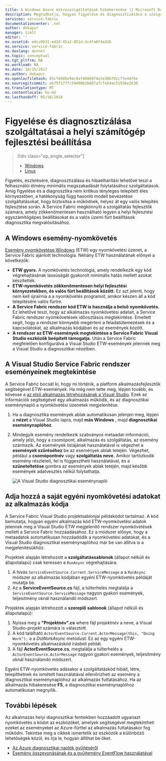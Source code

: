 ```yaml
---
title: A Windows Azure mikroszolgáltatások hibakeresése |} Microsoft Docs
description: Megtudhatja, hogyan figyelése és diagnosztizálása a szolgáltatások egy helyi fejlesztési gépen a Microsoft Azure Service Fabric használatával készítettek.
services: service-fabric
documentationcenter: .net
author: dkkapur
manager: timlt
editor: ''
ms.assetid: edcc0631-ed2d-45a3-851d-2c4fa0f4a326
ms.service: service-fabric
ms.devlang: dotnet
ms.topic: conceptual
ms.tgt_pltfrm: NA
ms.workload: NA
ms.date: 10/15/2017
ms.author: dekapur
ms.openlocfilehash: 93cf4985e94c0af480d9f4e2e38b792cffe4df6e
ms.sourcegitcommit: eb75f177fc59d90b1b667afcfe64ac51936e2638
ms.translationtype: MT
ms.contentlocale: hu-HU
ms.lasthandoff: 05/16/2018
---
```

# <a name="monitor-and-diagnose-services-in-a-local-machine-development-setup"></a>Figyelése és diagnosztizálása szolgáltatásai a helyi számítógép fejlesztési beállítása
> [!div class="op_single_selector"]
> * [Windows](service-fabric-diagnostics-how-to-monitor-and-diagnose-services-locally.md)
> * [Linux](service-fabric-diagnostics-how-to-monitor-and-diagnose-services-locally-linux.md)
> 
> 

Figyelés, észlelésére, diagnosztizálása és hibaelhárítási lehetővé teszi a felhasználói élmény minimális megszakadását folytatásához szolgáltatások. Amíg figyelése és a diagnosztika nem kritikus tényleges telepített éles környezetben, a hatékonyság függ hasonló modell bevezetése szolgáltatásokat, hogy biztosítsa a működnek, helyez át egy valós telepítés fejlesztése során. A Service Fabric megkönnyíti a szolgáltatás fejlesztők számára, amely zökkenőmentesen használható legyen a helyi fejlesztési egyszámítógépes beállításokat és a valós üzemi fürt beállítások diagnosztika megvalósításához.

## <a name="event-tracing-for-windows"></a>A Windows esemény-nyomkövetés
[Esemény nyomkövetése Windows](https://msdn.microsoft.com/library/windows/desktop/bb968803.aspx) (ETW) egy nyomkövetési üzenet, a Service Fabric ajánlott technológia. Néhány ETW használatának előnyei a következők:

* **ETW gyors.** A nyomkövetés technológia, amely rendelkezik egy kód végrehajtásának lassúságát gyakorolt minimális hatás mellett azokat készítették.
* **ETW-nyomkövetés zökkenőmentesen helyi fejlesztési környezetekben, és valós fürt beállítások között.** Ez azt jelenti, hogy nem kell újraírnia a a nyomkövetés programot, amikor készen áll a kód telepítésére valós fürtre.
* **A Service Fabric rendszer kód ETW is használja a belső nyomkövetés.** Ez lehetővé teszi, hogy az alkalmazás nyomkövetési adatait, a Service Fabric rendszer nyomkövetések időosztásos megtekintése. Emellett segít, hogy a rendszer könnyebb megérteni a feladatütemezések és a kapcsolatokat, az alkalmazás kódjában és az események között.
* **A rendszer az ETW-események megtekintése a Service Fabric Visual Studio eszközök beépített támogatja.** Után a Service Fabric megfelelően konfigurálva a Visual Studio ETW-események jelennek meg a Visual Studio a diagnosztikai nézetben. 

## <a name="view-service-fabric-system-events-in-visual-studio"></a>A Visual Studio Service Fabric rendszer eseményeinek megtekintése
A Service Fabric bocsát ki, hogy mi történik, a platform alkalmazásfejlesztők segítségével ETW-események. Ha még nem tette meg, lépjen tovább, és kövesse a [az első alkalmazás létrehozásának a Visual Studio](service-fabric-create-your-first-application-in-visual-studio.md). Ezek az információk segítségével egy alkalmazás működik, és az diagnosztikai eseménynapló a nyomkövetési üzenetek megjelenítése.

1. Ha a diagnosztika események ablak automatikusan jelenjen meg, lépjen a **nézet** a Visual Studio lapra, majd **más Windows** , majd **diagnosztikai eseménynaplóhoz**.
2. Mindegyik esemény rendelkezik szabványos metaadat-információi, amely jelzi, hogy a csomópont, alkalmazás és szolgáltatás, az esemény származik. Az események listájának használatával is végezhet a **események szűréséhez** be az események ablak tetején. Végezhet, például a **csomópontnév** vagy **szolgáltatás neve.** Amikor tartózkodik esemény részleteit, fel is függesztheti használatával, és a **szüneteltetése** gombra az események ablak tetején, majd később események adatvesztés nélkül folytathatja.
   
   ![A Visual Studio diagnosztikai eseménynapló](./media/service-fabric-diagnostics-how-to-monitor-and-diagnose-services-locally/DiagEventsExamples2.png)

## <a name="add-your-own-custom-traces-to-the-application-code"></a>Adja hozzá a saját egyéni nyomkövetési adatokat az alkalmazás kódja
A Service Fabric Visual Studio projektsablonjai példakódot tartalmaz. A kód bemutatja, hogyan egyéni alkalmazás kód ETW-nyomkövetési adatok jelennek meg a Visual Studio ETW megjelenítő rendszer nyomkövetések mellett a Service Fabric hozzáadásához. Ez a módszer előnye, hogy a metaadatok automatikusan hozzáadódik a nyomkövetési adatokat, és a Visual Studio diagnosztikai eseménynaplóhoz már be van állítva is a megjelenítésükhöz.

Projektek alapján létrehozott a **szolgáltatássablonok** (állapot nélküli és állapotalapú) csak keressen a `RunAsync` végrehajtására:

1. A hívás `ServiceEventSource.Current.ServiceMessage` a a `RunAsync` módszer az alkalmazás kódjában egyéni ETW-nyomkövetés példáját mutatja be.
2. Az a **ServiceEventSource.cs** fájl, a túlterhelés megtalálja a `ServiceEventSource.ServiceMessage` nagyon gyakori események, teljesítmény oknál használandó módszert.

Projektek alapján létrehozott a **szereplő sablonok** (állapot nélküli és állapotalapú):

1. Nyissa meg a **"Projektnév".cs** where fájl *projektnév* a neve, a Visual Studio-projekt számára is választott.  
2. A kód található `ActorEventSource.Current.ActorMessage(this, "Doing Work");` a a *DoWorkAsync* metódust.  Ez az egy egyéni ETW-nyomkövetés alkalmazáskód írásbeli példát.  
3. A fájl **ActorEventSource.cs**, megtalálja a túlterhelés a `ActorEventSource.ActorMessage` nagyon gyakori események, teljesítmény oknál használandó módszert.

Egyéni ETW-nyomkövetés adásakor a szolgáltatáskód hibáit, létre, telepíthetnek és ismételt használatával ellenőrizheti az esemény a diagnosztikai eseménynaplóhoz az alkalmazás futtatásához. Ha az alkalmazás hibakeresése **F5**, a diagnosztikai eseménynaplóhoz automatikusan megnyílik.

## <a name="next-steps"></a>További lépések
Az alkalmazás helyi diagnosztikai fentiekben hozzáadott ugyanazt nyomkövetés a kódot az eszközöket, amelyek segítségével megtekintheti ezeket az eseményeket az Azure-fürttel az alkalmazás futtatásakor fog működni. Tekintse meg a cikkek ismertetik az eszközök a különböző lehetőségek közül, és írja le, hogyan állíthat be őket.

* [Az Azure diagnosztikai naplók gyűjtéséről](service-fabric-diagnostics-how-to-setup-wad.md)
* [Esemény összevonásának és a gyűjtemény EventFlow használatával](service-fabric-diagnostics-event-aggregation-eventflow.md)

